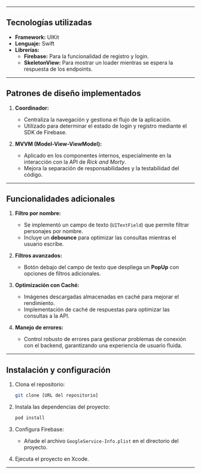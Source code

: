 

---

## Tecnologías utilizadas  

- **Framework:** UIKit  
- **Lenguaje:** Swift  
- **Librerías:**  
  - **Firebase:** Para la funcionalidad de registro y login.  
  - **SkeletonView:** Para mostrar un loader mientras se espera la respuesta de los endpoints.  

---

## Patrones de diseño implementados  

1. **Coordinador:**  
   - Centraliza la navegación y gestiona el flujo de la aplicación.  
   - Utilizado para determinar el estado de login y registro mediante el SDK de Firebase.  

2. **MVVM (Model-View-ViewModel):**  
   - Aplicado en los componentes internos, especialmente en la interacción con la API de *Rick and Morty*.  
   - Mejora la separación de responsabilidades y la testabilidad del código.  

---

## Funcionalidades adicionales  

1. **Filtro por nombre:**  
   - Se implementó un campo de texto (`UITextField`) que permite filtrar personajes por nombre.  
   - Incluye un **debounce** para optimizar las consultas mientras el usuario escribe.  

2. **Filtros avanzados:**  
   - Botón debajo del campo de texto que despliega un **PopUp** con opciones de filtros adicionales.  

3. **Optimización con Caché:**  
   - Imágenes descargadas almacenadas en caché para mejorar el rendimiento.  
   - Implementación de caché de respuestas para optimizar las consultas a la API.  

4. **Manejo de errores:**  
   - Control robusto de errores para gestionar problemas de conexión con el backend, garantizando una experiencia de usuario fluida.  

---

## Instalación y configuración  

1. Clona el repositorio:  
   ```bash  
   git clone [URL del repositorio]  
   ```  

2. Instala las dependencias del proyecto:  
   ```bash  
   pod install  
   ```  

3. Configura Firebase:  
   - Añade el archivo `GoogleService-Info.plist` en el directorio del proyecto.  

4. Ejecuta el proyecto en Xcode.  

---


